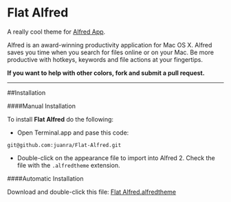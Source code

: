 Flat Alfred
===

A really cool theme for [Alfred App](http://www.alfredapp.com).

Alfred is an award-winning productivity application for Mac OS X.  Alfred saves you time when you search for files online or on your Mac. Be more productive with hotkeys, keywords and file actions at your fingertips.

**If you want to help with other colors, fork and submit a pull request.**

---

##Installation

####Manual Installation

To install **Flat Alfred** do the following:

- Open Terminal.app and pase this code:
```
git@github.com:juanra/Flat-Alfred.git
```
- Double-click on the appearance file to import into Alfred 2.  Check the file with the `.alfredtheme` extension.


####Automatic Installation

Download and double-click this file: [Flat Alfred.alfredtheme](https://dl.dropboxusercontent.com/u/531241/Posts/Github/Flat%20Alfred/Flat%20Alfred.alfredappearance)

